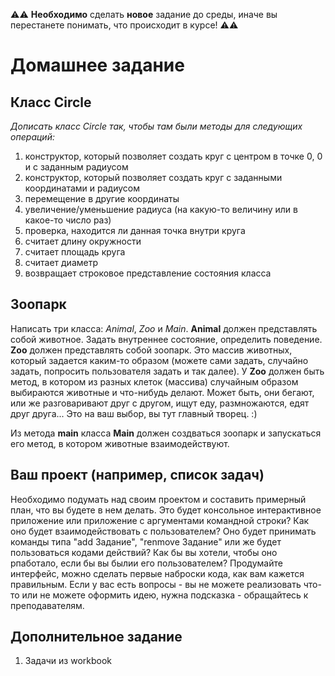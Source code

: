 :warning::warning: **Необходимо** сделать **новое** задание до среды, иначе вы перестанете понимать, что происходит в курсе! :warning::warning:


# Домашнее задание
## Класс Circle
*Дописать класс Circle так, чтобы там были методы для следующих операций:*

1. конструктор, который позволяет создать круг с центром в точке 0, 0 и с заданным радиусом
1. конструктор, который позволяет создать круг с заданными координатами и радиусом
1. перемещение в другие координаты
1. увеличение/уменьшение радиуса (на какую-то величину или в какое-то число раз)
1. проверка, находится ли данная точка внутри круга
1. считает длину окружности
1. считает площадь круга
1. считает диаметр
1. возвращает строковое представление состояния класса

## Зоопарк

Написать три класса: *Animal*, *Zoo* и *Main*. 
**Animal** должен представлять собой животное. Задать внутреннее состояние, определить поведение. 
**Zoo** должен представлять собой зоопарк. Это массив животных, который задается каким-то образом (можете сами задать, случайно задать, попросить пользователя задать и так далее). У **Zoo** должен быть метод, в котором из разных клеток (массива) случайным образом выбираются животные и что-нибудь делают. Может быть, они бегают, или же разговаривают друг с другом, ищут еду, размножаются, едят друг друга... Это на ваш выбор, вы тут главный творец. :)

Из метода **main** класса **Main** должен создваться зоопарк и запускаться его метод, в котором животные взаимодействуют.

## Ваш проект (например, список задач)
Необходимо подумать над своим проектом и составить примерный план, что вы будете в нем делать. Это будет консольное интерактивное приложение или приложение с аргументами командной строки? Как оно будет взаимодействовать с пользователем? Оно будет принимать команды типа "add Задание", "renmove Задание" или же будет пользоваться кодами действий? Как бы вы хотели, чтобы оно рпаботало, если бы вы былии его пользователем? Продумайте интерфейс, можно сделать первые наброски кода, как вам кажется правильным. Если у вас есть вопросы - вы не можете реализовать что-то или не можете оформить идею, нужна подсказка - обращайтесь к преподавателям.

## Дополнительное задание

1. Задачи из workbook
